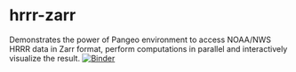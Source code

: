 # hrrr-zarr
Demonstrates the power of Pangeo environment to access NOAA/NWS HRRR data in Zarr format, perform computations in parallel and interactively visualize the result.
[![Binder](https://aws-uswest2-binder.pangeo.io/badge_logo.svg)](https://aws-uswest2-binder.pangeo.io/v2/gh/reproducible-notebooks/hrrr-zarr/master)
